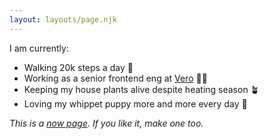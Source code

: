 ```yaml
---
layout: layouts/page.njk
---
```


I am currently:
- Walking 20k steps a day 👟
- Working as a senior frontend eng at [Vero](https://sayvero.com/) 👩‍💻
- Keeping my house plants alive despite heating season 🪴
- Loving my whippet puppy more and more every day 🐶

_This is a [now page](https://nownownow.com/about). If you like it, make one too._
